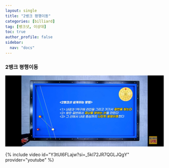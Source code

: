 ```yaml
---
layout: single
title: "2뱅크 평행이동"
categories: [billiard]
tag: [뱅크샷, 이상대]
toc: true
author_profile: false
sidebar:
  nav: "docs"
---
```


### 2뱅크 평행이동

[![2뱅크 평행이동](/images/2%EB%B1%85%ED%81%AC%20%ED%8F%89%ED%96%89%EC%9D%B4%EB%8F%99.png)](https://1drv.ms/p/s!AuJKpwyYpUY9gYAgV22O_Fy13bqtaw?e=hRM6bL)

{% include video id="Y3tUl6FLajw?si=_5kI72JR7QGLJQgY" provider="youtube" %}
